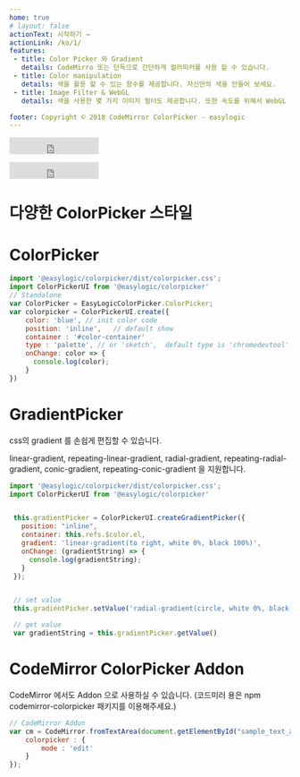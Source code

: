 ```yaml
---
home: true
# layout: false
actionText: 시작하기 →
actionLink: /ko/1/
features:
 - title: Color Picker 와 Gradient
   details: CodeMirro 또는 단독으로 간단하게 컬러피커를 사용 할 수 있습니다. 
 - title: Color manipulation
   details: 색을 활용 할 수 있는 함수를 제공합니다. 자신만의 색을 만들어 보세요.
 - title: Image Filter & WebGL
   details: 색을 사용한 몇 가지 이미지 필터도 제공합니다. 또한 속도를 위해서 WebGL 이미지 필터를 지원합니다. 이미지를 자유롭게 바꿔보세요.

footer: Copyright © 2018 CodeMirror ColorPicker - easylogic
---
```



<colorpicker-standalone-version />  <iframe src="https://ghbtns.com/github-btn.html?user=easylogic&repo=colorpicker&type=star&count=true&size=large" frameborder="0" scrolling="0" width="160px" height="30px"></iframe>


<div></div>


<colorpicker-version />  <iframe src="https://ghbtns.com/github-btn.html?user=easylogic&repo=codemirror-colorpicker&type=star&count=true&size=large" frameborder="0" scrolling="0" width="160px" height="30px"></iframe>


# 다양한 ColorPicker 스타일

<ClientOnly>
<colorpicker-all />
</ClientOnly>


# ColorPicker 


<ClientOnly>
<colorpicker />
</ClientOnly>

```js
import '@easylogic/colorpicker/dist/colorpicker.css';
import ColorPickerUI from '@easylogic/colorpicker'
// Standalone 
var ColorPicker = EasyLogicColorPicker.ColorPicker;
var colorpicker = ColorPickerUI.create({
    color: 'blue', // init color code 
    position: 'inline',   // default show 
    container : '#color-container'
    type : 'palette', // or 'sketch',  default type is 'chromedevtool'
    onChange: color => {
      console.log(color);
    }
}) 
```

# GradientPicker 

css의 gradient 를 손쉽게 편집할 수 있습니다.

 linear-gradient, repeating-linear-gradient, radial-gradient, repeating-radial-gradient, conic-gradient, repeating-conic-gradient 을 지원합니다. 


<ClientOnly>
<gradientpicker />
</ClientOnly>

```js
import '@easylogic/colorpicker/dist/colorpicker.css';
import ColorPickerUI from '@easylogic/colorpicker'


 this.gradientPicker = ColorPickerUI.createGradientPicker({
   position: "inline",
   container: this.refs.$color.el,
   gradient: 'linear-gradient(to right, white 0%, black 100%)',
   onChange: (gradientString) => {
     console.log(gradientString);
   }
 });


 // set value 
 this.gradientPicker.setValue('radial-gradient(circle, white 0%, black 100%'));

 // get value
 var gradientString = this.gradientPicker.getValue()
```

# CodeMirror ColorPicker Addon

CodeMirror 에서도 Addon 으로 사용하실 수 있습니다.  (코드미러 용은 npm codemirror-colorpicker 패키지를 이용해주세요.)

<ClientOnly>
<colorpicker-codemirror />
</ClientOnly>

```js
// CodeMirror Addon 
var cm = CodeMirror.fromTextArea(document.getElementById("sample_text_area"), {
    colorpicker : {
        mode : 'edit'
    }
});
```